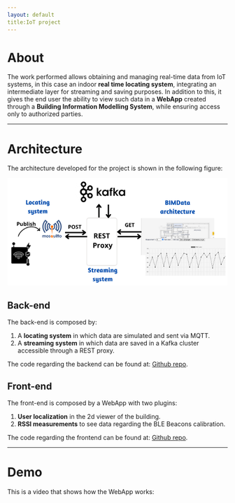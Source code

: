 ```yaml
---
layout: default
title:IoT project
---
```


# About

The work performed allows obtaining and managing real-time data from IoT systems, in this case an indoor **real time locating system**,
integrating an intermediate layer for streaming and saving purposes. 
In addition to this, it gives the end user the ability to view such data in a **WebApp** created through a **Building Information Modelling System**, while ensuring access only to authorized parties.

* * *

# Architecture
The architecture developed for the project is shown in the following figure:

<img src="./images/architecture.png" class="centro" alt="" />

## Back-end 
The back-end is composed by:
1. A **locating system** in which data are simulated and sent via MQTT.
2. A **streaming system** in which data are saved in a Kafka cluster accessible through a REST proxy.

The code regarding the backend can be found at:
[Github repo](https://github.com/UniSalento-IDALab-IoTCourse-2021-2022/wot-project-part1-MQTT_Kafka-Cosi).

## Front-end
The front-end is composed by a WebApp with two plugins:
1. **User localization** in the 2d viewer of the building.
2. **RSSI measurements** to see data regarding the BLE Beacons calibration.

The code regarding the frontend can be found at:
[Github repo](https://github.com/UniSalento-IDALab-IoTCourse-2021-2022/wot-project-part2-BIMdata-Cosi).

* * *

# Demo
This is a video that shows how the WebApp works: